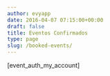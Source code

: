 ```yaml
---
author: evyapp
date: 2016-04-07 07:15:00+00:00
draft: false
title: Eventos Confirmados
type: page
slug: /booked-events/
---
```


[event_auth_my_account]
